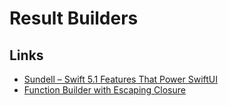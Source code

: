 # Result Builders

## Links

- [Sundell – Swift 5.1 Features That Power SwiftUI](https://www.swiftbysundell.com/articles/the-swift-51-features-that-power-swiftuis-api/)
- [Function Builder with Escaping Closure](https://gist.github.com/AlexeyDemedetskiy/f28171d4f2aac622c5d9b3d07000b117)
